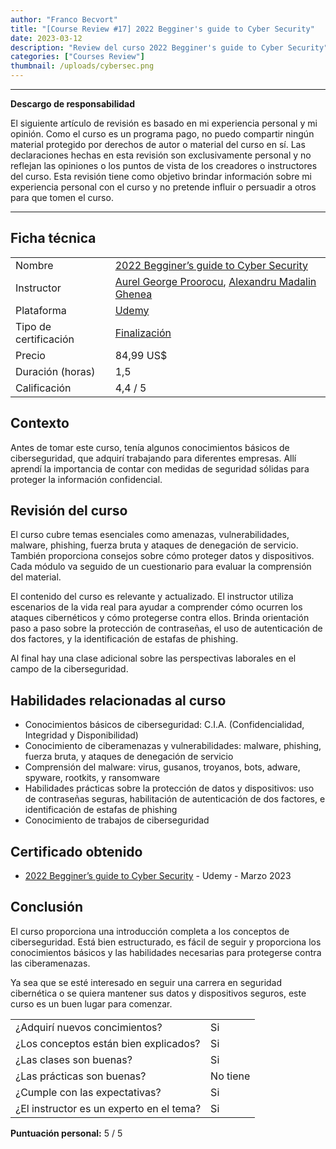 ```yaml
---
author: "Franco Becvort"
title: "[Course Review #17] 2022 Begginer's guide to Cyber Security"
date: 2023-03-12
description: "Review del curso 2022 Begginer's guide to Cyber Security"
categories: ["Courses Review"]
thumbnail: /uploads/cybersec.png
---
```


---

**Descargo de responsabilidad**

El siguiente artículo de revisión es basado en mi experiencia personal y mi opinión. Como el curso es un programa pago, no puedo compartir ningún material protegido por derechos de autor o material del curso en sí. Las declaraciones hechas en esta revisión son exclusivamente personal y no reflejan las opiniones o los puntos de vista de los creadores o instructores del curso. Esta revisión tiene como objetivo brindar información sobre mi experiencia personal con el curso y no pretende influir o persuadir a otros para que tomen el curso.

---

## Ficha técnica

|                       |                                                                                                                                                                                                                    |
| --------------------- | ------------------------------------------------------------------------------------------------------------------------------------------------------------------------------------------------------------------ |
| Nombre                | [2022 Begginer&rsquo;s guide to Cyber Security](https://www.udemy.com/course/2021-beginners-guide-to-cyber-security/)                                                                                              |
| Instructor            | [Aurel George Proorocu](https://www.linkedin.com/in/aurelp/), [Alexandru Madalin Ghenea](https://www.linkedin.com/in/alexandru-madalin-ghenea-b7939167/)                                                           |
| Plataforma            | [Udemy](https://www.udemy.com/)                                                                                                                                                                                    |
| Tipo de certificación | [Finalización](https://support.udemy.com/hc/es/sections/360011037194-Certificados-de-finalizaci%C3%B3n#:~:text=Los%20certificados%20de%20finalizaci%C3%B3n%20sirven,certificados%20no%20tienen%20validez%20legal.) |
| Precio                | 84,99 US$                                                                                                                                                                                                          |
| Duración \(horas\)    | 1,5                                                                                                                                                                                                                |
| Calificación          | 4,4 / 5                                                                                                                                                                                                            |

## Contexto

Antes de tomar este curso, tenía algunos conocimientos básicos de ciberseguridad, que adquirí trabajando para diferentes empresas. Allí aprendí la importancia de contar con medidas de seguridad sólidas para proteger la información confidencial.

## Revisión del curso

El curso cubre temas esenciales como amenazas, vulnerabilidades, malware, phishing, fuerza bruta y ataques de denegación de servicio. También proporciona consejos sobre cómo proteger datos y dispositivos. Cada módulo va seguido de un cuestionario para evaluar la comprensión del material.

El contenido del curso es relevante y actualizado. El instructor utiliza escenarios de la vida real para ayudar a comprender cómo ocurren los ataques cibernéticos y cómo protegerse contra ellos. Brinda orientación paso a paso sobre la protección de contraseñas, el uso de autenticación de dos factores, y la identificación de estafas de phishing.

Al final hay una clase adicional sobre las perspectivas laborales en el campo de la ciberseguridad.

## Habilidades relacionadas al curso

- Conocimientos básicos de ciberseguridad: C.I.A. \(Confidencialidad, Integridad y Disponibilidad\)
- Conocimiento de ciberamenazas y vulnerabilidades: malware, phishing, fuerza bruta, y ataques de denegación de servicio
- Comprensión del malware: virus, gusanos, troyanos, bots, adware, spyware, rootkits, y ransomware
- Habilidades prácticas sobre la protección de datos y dispositivos: uso de contraseñas seguras, habilitación de autenticación de dos factores, e identificación de estafas de phishing
- Conocimiento de trabajos de ciberseguridad

## Certificado obtenido

- [2022 Begginer&rsquo;s guide to Cyber Security](https://udemy-certificate.s3.amazonaws.com/pdf/UC-af4775d4-4935-40da-b212-fd06c4d02c7e.pdf) - Udemy - Marzo 2023

## Conclusión

El curso proporciona una introducción completa a los conceptos de ciberseguridad. Está bien estructurado, es fácil de seguir y proporciona los conocimientos básicos y las habilidades necesarias para protegerse contra las ciberamenazas.

Ya sea que se esté interesado en seguir una carrera en seguridad cibernética o se quiera mantener sus datos y dispositivos seguros, este curso es un buen lugar para comenzar.

|                                          |          |
| ---------------------------------------- | -------- |
| ¿Adquirí nuevos concimientos?            | Si       |
| ¿Los conceptos están bien explicados?    | Si       |
| ¿Las clases son buenas?                  | Si       |
| ¿Las prácticas son buenas?               | No tiene |
| ¿Cumple con las expectativas?            | Si       |
| ¿El instructor es un experto en el tema? | Si       |

**Puntuación personal:** 5 / 5
